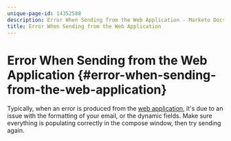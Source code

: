 ```yaml
---
unique-page-id: 14352588
description: Error When Sending from the Web Application - Marketo Docs - Product Documentation
title: Error When Sending from the Web Application
---
```


# Error When Sending from the Web Application {#error-when-sending-from-the-web-application}

Typically, when an error is produced from the [web application](https://toutapp.com/login), it's due to an issue with the formatting of your email, or the dynamic fields. Make sure everything is populating correctly in the compose window, then try sending again.
